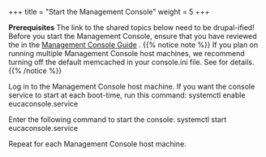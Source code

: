 +++
title = "Start the Management Console"
weight = 5
+++

**Prerequisites** The link to the shared topics below need to be drupal-ified! Before you start the Management Console, ensure that you have reviewed the [](../shared/console_configure_intro.dita#console_configure_intro/console_configure_intro_requirements) in the [Management Console Guide](../console-guide/index.dita) . 
{{% notice note %}}
If you plan on running multiple Management Console host machines, we recommend turning off the default memcached in your console.ini file. See for details. 
{{% /notice %}}


Log in to the Management Console host machine. If you want the console service to start at each boot-time, run this command: 
    systemctl enable eucaconsole.service

Enter the following command to start the console: 
    systemctl start eucaconsole.service

Repeat for each Management Console host machine. 